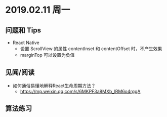 
# 2019.02.11 周一


## 问题和 Tips


- React Native 
  - 设置 ScrollView 的属性 contentInset 和 contentOffset 时，不产生效果
  - marginTop 可以设置为负值

## 见闻/阅读

- 如何通俗易懂地解释React生命周期方法？
  - https://mp.weixin.qq.com/s/6MKPF3a8MXb_lRM6o4rggA

## 算法练习
